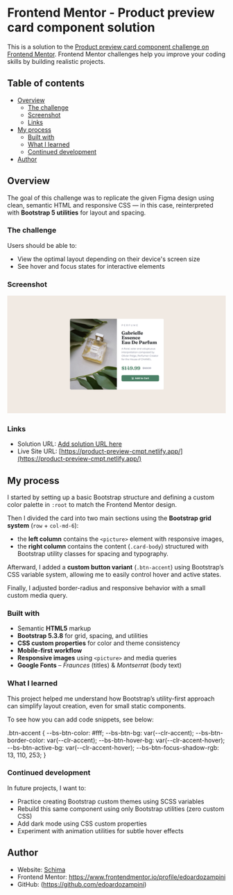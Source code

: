 # Frontend Mentor - Product preview card component solution

This is a solution to the [Product preview card component challenge on Frontend Mentor](https://www.frontendmentor.io/challenges/product-preview-card-component-GO7UmttRfa). Frontend Mentor challenges help you improve your coding skills by building realistic projects. 

## Table of contents

- [Overview](#overview)
  - [The challenge](#the-challenge)
  - [Screenshot](#screenshot)
  - [Links](#links)
- [My process](#my-process)
  - [Built with](#built-with)
  - [What I learned](#what-i-learned)
  - [Continued development](#continued-development)
- [Author](#author)


## Overview

The goal of this challenge was to replicate the given Figma design using clean, semantic HTML and responsive CSS — in this case, reinterpreted with **Bootstrap 5 utilities** for layout and spacing.

### The challenge

Users should be able to:

- View the optimal layout depending on their device's screen size
- See hover and focus states for interactive elements

### Screenshot

![](./images/screenshot-product-preview-card-component.png)

### Links

- Solution URL: [Add solution URL here](https://your-solution-url.com)
- Live Site URL: [https://product-preview-cmpt.netlify.app/](https://product-preview-cmpt.netlify.app/)

## My process

I started by setting up a basic Bootstrap structure and defining a custom color palette in `:root` to match the Frontend Mentor design.

Then I divided the card into two main sections using the **Bootstrap grid system** (`row` + `col-md-6`):  
- the **left column** contains the `<picture>` element with responsive images,  
- the **right column** contains the content (`.card-body`) structured with Bootstrap utility classes for spacing and typography.

Afterward, I added a **custom button variant** (`.btn-accent`) using Bootstrap’s CSS variable system, allowing me to easily control hover and active states.

Finally, I adjusted border-radius and responsive behavior with a small custom media query.

### Built with

- Semantic **HTML5** markup  
- **Bootstrap 5.3.8** for grid, spacing, and utilities  
- **CSS custom properties** for color and theme consistency  
- **Mobile-first workflow**  
- **Responsive images** using `<picture>` and media queries  
- **Google Fonts** – *Fraunces* (titles) & *Montserrat* (body text)

### What I learned

This project helped me understand how Bootstrap’s utility-first approach can simplify layout creation, even for small static components.

To see how you can add code snippets, see below:

.btn-accent {
  --bs-btn-color: #fff;
  --bs-btn-bg: var(--clr-accent);
  --bs-btn-border-color: var(--clr-accent);
  --bs-btn-hover-bg: var(--clr-accent-hover);
  --bs-btn-active-bg: var(--clr-accent-hover);
  --bs-btn-focus-shadow-rgb: 13, 110, 253;
}

### Continued development

In future projects, I want to:

- Practice creating Bootstrap custom themes using SCSS variables
- Rebuild this same component using only Bootstrap utilities (zero custom CSS)
- Add dark mode using CSS custom properties
- Experiment with animation utilities for subtle hover effects

## Author

- Website: [Schima](https://schima.it/)
- Frontend Mentor: https://www.frontendmentor.io/profile/edoardozampini
- GitHub: (https://github.com/edoardozampini)
